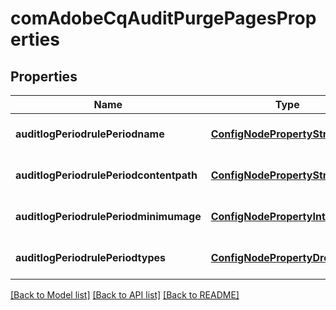 # comAdobeCqAuditPurgePagesProperties

## Properties
Name | Type | Description | Notes
------------ | ------------- | ------------- | -------------
**auditlogPeriodrulePeriodname** | [**ConfigNodePropertyString**](ConfigNodePropertyString.md) |  | [optional] [default to null]
**auditlogPeriodrulePeriodcontentpath** | [**ConfigNodePropertyString**](ConfigNodePropertyString.md) |  | [optional] [default to null]
**auditlogPeriodrulePeriodminimumage** | [**ConfigNodePropertyInteger**](ConfigNodePropertyInteger.md) |  | [optional] [default to null]
**auditlogPeriodrulePeriodtypes** | [**ConfigNodePropertyDropDown**](ConfigNodePropertyDropDown.md) |  | [optional] [default to null]

[[Back to Model list]](../README.md#documentation-for-models) [[Back to API list]](../README.md#documentation-for-api-endpoints) [[Back to README]](../README.md)


